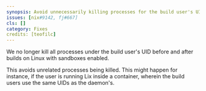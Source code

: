```yaml
---
synopsis: Avoid unnecessarily killing processes for the build user's UID
issues: [nix#9142, fj#667]
cls: []
category: Fixes
credits: [teofilc]
---
```


We no longer kill all processes under the build user's UID before and after
builds on Linux with sandboxes enabled.

This avoids unrelated processes being killed. This might happen for instance,
if the user is running Lix inside a container, wherein the build users use the same UIDs as the daemon's.
